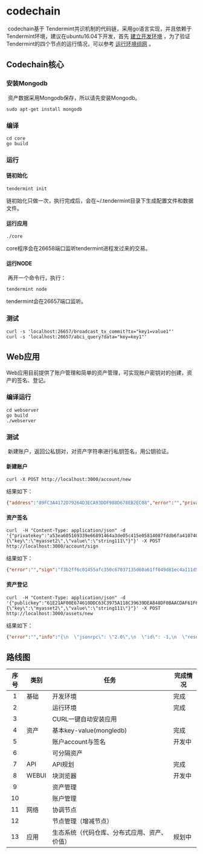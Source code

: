 # codechain

​	codechain基于 Tendermint共识机制的代码链，采用go语言实现，并且依赖于Tendermint环境，建议在ubuntu16.04下开发，首先 [建立开发环境](https://github.com/little51/codechain/blob/master/getting-start.md) ，为了验证Tendermint的四个节点的运行情况，可以参考 [运行环境组网](https://github.com/little51/codechain/blob/master/making-testnet.md) 。

## Codechain核心

### 安装Mongodb

​	资产数据采用Mongodb保存，所以请先安装Mongodb。

```shell
sudo apt-get install mongodb
```

### 编译

```shell
cd core
go build
```

### 运行

#### 链初始化

```shell
tendermint init
```

链初始化只做一次，执行完成后，会在~/.tendermint目录下生成配置文件和数据文件。

#### 运行应用

```shell
./core
```

core程序会在26658端口监听tendermint进程发过来的交易。

#### 运行NODE

​	再开一个命令行，执行：

```shell
tendermint node
```

tendermint会在26657端口监听。

### 测试

```shell
curl -s 'localhost:26657/broadcast_tx_commit?tx="key1=value1"'
curl -s 'localhost:26657/abci_query?data="key=key1"'
```

## Web应用

​	Web应用目前提供了账户管理和简单的资产管理，可实现账户密钥对的创建，资产的签名、登记。

### 编译运行

```shell
cd webserver
go build
./webserver
```

### 测试

​	新建账户，返回公私钥对，对资产字符串进行私钥签名，用公钥验证。

#### 新建账户

```shell
curl -X POST http://localhost:3000/account/new
```

结果如下：

```json
{"address":"89FC3A4172D79264D3ECA93DDF988D678EB2EC08","error":"","privateKey":"a53ea605169339e66891464a3de05c415e05814087fddb6fa41074044a43b8fa61e21af00e674610ddc63c3975a118c39639dea848df0baacdaf61f604f5d9a5","publicKey":"61E21AF00E674610DDC63C3975A118C39639DEA848DF0BAACDAF61F604F5D9A5"}
```

#### 资产签名

```shell
curl  -H "Content-Type: application/json" -d '{"privatekey":"a53ea605169339e66891464a3de05c415e05814087fddb6fa41074044a43b8fa61e21af00e674610ddc63c3975a118c39639dea848df0baacdaf61f604f5d9a5","msg":"{\"key\":\"myasset2\",\"value\":\"string111\"}"}' -X POST http://localhost:3000/account/sign
```

结果如下：

```json
{"error":"","sign":"f3b2ff6c01455afc350c67037135d60a61ff049d81ec4a111d54fac07578fb0af1dc049205af16c6cf5ec77575dfa37a5d0e89991eca167c38a5d2c9c50b3308"}
```

#### 资产登记

```shell
curl  -H "Content-Type: application/json" -d '{"publickey":"61E21AF00E674610DDC63C3975A118C39639DEA848DF0BAACDAF61F604F5D9A5","sign":"f3b2ff6c01455afc350c67037135d60a61ff049d81ec4a111d54fac07578fb0af1dc049205af16c6cf5ec77575dfa37a5d0e89991eca167c38a5d2c9c50b3308","msg":"{\"key\":\"myasset2\",\"value\":\"string111\"}"}' -X POST http://localhost:3000/assets/new
```

结果如下：

```json
{"error":"","info":"{\n  \"jsonrpc\": \"2.0\",\n  \"id\": -1,\n  \"result\": {\n    \"check_tx\": {\n      \"code\": 0,\n      \"data\": null,\n      \"log\": \"\",\n      \"info\": \"\",\n      \"gasWanted\": \"1\",\n      \"gasUsed\": \"0\",\n      \"events\": [],\n      \"codespace\": \"\"\n    },\n    \"deliver_tx\": {\n      \"code\": 0,\n      \"data\": null,\n      \"log\": \"\",\n      \"info\": \"\",\n      \"gasWanted\": \"0\",\n      \"gasUsed\": \"0\",\n      \"events\": [],\n      \"codespace\": \"\"\n    },\n    \"hash\": \"917E8691662385EA143F65DEE660A99D3DE04D08B5C1CADC99695ADBE04C5A05\",\n    \"height\": \"10\"\n  }\n}","result":true}
```

## 路线图

| 序号 | 类别  | 任务                                         | 完成情况 |
| :--: | ----- | -------------------------------------------- | -------- |
|  1   | 基础  | 开发环境                                     | 完成     |
|  2   |       | 运行环境                                     | 完成     |
|  3   |       | CURL一键自动安装应用                         |          |
|  4   | 资产  | 基本key-value(mongledb)                      | 完成     |
|  5   |       | 账户account与签名                            | 开发中   |
|  6   |       | 可分隔资产                                   |          |
|  7   | API   | API规划                                      | 完成     |
|  8   | WEBUI | 块浏览器                                     | 开发中   |
|  9   |       | 资产管理                                     |          |
|  10  |       | 账户管理                                     |          |
|  11  | 网络  | 协调节点                                     |          |
|  12  |       | 节点管理（增减节点）                         |          |
|  13  | 应用  | 生态系统（代码仓库、分布式应用、资产、价值） | 规划中   |


